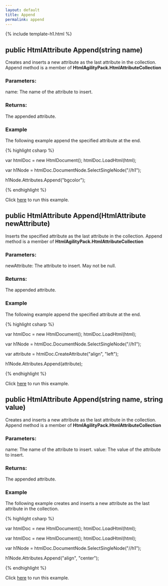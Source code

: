 ```yaml
---
layout: default
title: Append
permalink: append
---
```


{% include template-h1.html %}

## public HtmlAttribute Append(string name)

Creates and inserts a new attribute as the last attribute in the collection. Append method is a member of **HtmlAgilityPack.HtmlAttributeCollection**

### Parameters:

name: The name of the attribute to insert.

### Returns:

The appended attribute.

### Example

The following example append the specified attribute at the end.

{% highlight csharp %}

var htmlDoc = new HtmlDocument();
htmlDoc.LoadHtml(html);

var h1Node = htmlDoc.DocumentNode.SelectSingleNode("//h1");

h1Node.Attributes.Append("bgcolor");

{% endhighlight %}

Click [here](https://dotnetfiddle.net/dHQrso) to run this example.

## public HtmlAttribute Append(HtmlAttribute newAttribute)

Inserts the specified attribute as the last attribute in the collection. Append method is a member of **HtmlAgilityPack.HtmlAttributeCollection**

### Parameters:

newAttribute: The attribute to insert. May not be null.

### Returns:

The appended attribute.

### Example

The following example append the specified attribute at the end.

{% highlight csharp %}

var htmlDoc = new HtmlDocument();
htmlDoc.LoadHtml(html);

var h1Node = htmlDoc.DocumentNode.SelectSingleNode("//h1");
		
var attribute = htmlDoc.CreateAttribute("align", "left");
		
h1Node.Attributes.Append(attribute);

{% endhighlight %}

Click [here](https://dotnetfiddle.net/1DHAC3) to run this example.

## public HtmlAttribute Append(string name, string value)

Creates and inserts a new attribute as the last attribute in the collection. Append method is a member of **HtmlAgilityPack.HtmlAttributeCollection**

### Parameters:

name: The name of the attribute to insert.
value: The value of the attribute to insert.

### Returns:

The appended attribute.

### Example

The following example creates and inserts a new attribute as the last attribute in the collection.

{% highlight csharp %}

var htmlDoc = new HtmlDocument();
htmlDoc.LoadHtml(html);

var htmlDoc = new HtmlDocument();
htmlDoc.LoadHtml(html);

var h1Node = htmlDoc.DocumentNode.SelectSingleNode("//h1");

h1Node.Attributes.Append("align", "center");

{% endhighlight %}

Click [here](https://dotnetfiddle.net/TGpHhN) to run this example.
